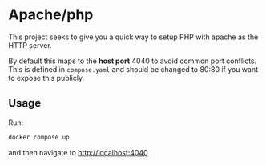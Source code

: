 # Apache/php

This project seeks to give you a quick way to setup PHP with apache as the HTTP server.

By default this maps to the **host port** 4040 to avoid common port conflicts. This is defined in `compose.yaml` and should be changed to 80:80 if you want to expose this publicly.



## Usage

Run:

```bash
docker compose up
```

and then navigate to [http://localhost:4040](http://localhost:4040)
